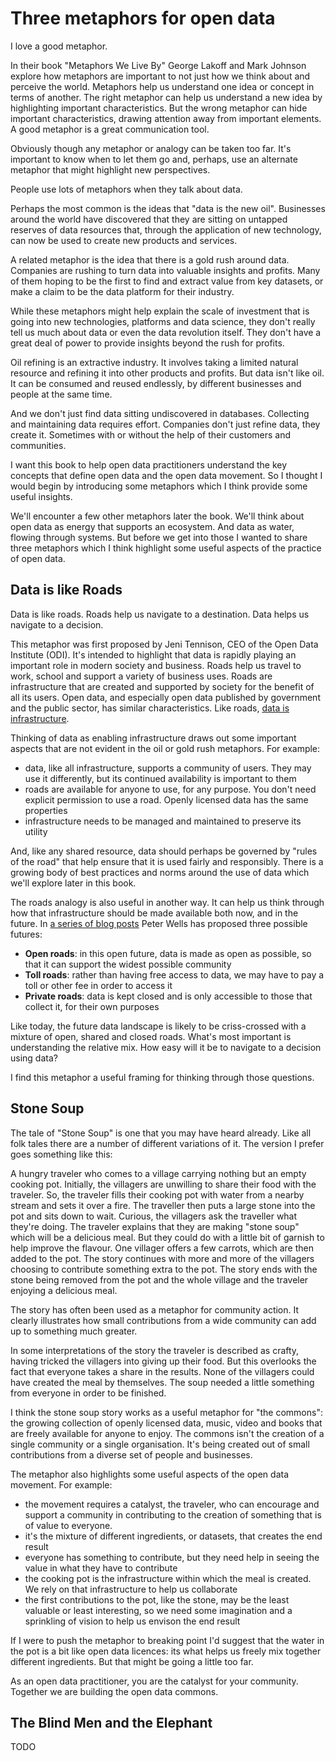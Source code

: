 # Three metaphors for open data

I love a good metaphor.

In their book "Metaphors We Live By" George Lakoff and Mark Johnson explore how metaphors are important to not just how we think about and perceive the world. Metaphors help us understand one idea or concept in terms of another. The right metaphor can help us understand a new idea by highlighting important characteristics. But the wrong metaphor can hide important characteristics, drawing attention away from important elements. A good metaphor is a great communication tool. 

Obviously though any metaphor or analogy can be taken too far. It's important to know when to let them go and, perhaps, use an alternate metaphor that might highlight new perspectives.

People use lots of metaphors when they talk about data. 

Perhaps the most common is the ideas that "data is the new oil". Businesses around the world have discovered that they are sitting on untapped reserves of data resources that, through the application of new technology, can now be used to create new products and services. 

A related metaphor is the idea that there is a gold rush around data. Companies are rushing to turn data into valuable insights and profits. Many of them hoping to be the first to find and extract value from key datasets, or make a claim to be the data platform for their industry.

While these metaphors might help explain the scale of investment that is going into new technologies, platforms and data science, they don't really tell us much about data or even the data revolution itself. They don't have a great deal of power to provide insights beyond the rush for profits.

Oil refining is an extractive industry. It involves taking a limited natural resource and refining it into other products and profits. But data isn't like oil. It can be consumed and reused endlessly, by different businesses and people at the same time. 

And we don't just find data sitting undiscovered in databases. Collecting and maintaining data requires effort. Companies don't just refine data, they create it. Sometimes with or without the help of their customers and communities.

I want this book to help open data practitioners understand the key concepts that define open data and the open data movement. So I thought I would begin by introducing some metaphors which I think provide some useful insights. 

We'll encounter a few other metaphors later the book. We'll think about open data as energy that supports an ecosystem. And data as water, flowing through systems. But before we get into those I wanted to share three metaphors which I think highlight some useful aspects of the practice of open data.

## Data is like Roads

Data is like roads. Roads help us navigate to a destination. Data helps us navigate to a decision.

This metaphor was first proposed by Jeni Tennison, CEO of the Open Data Institute (ODI). It's intended to highlight that data is rapidly playing an important role in modern society and business. Roads help us travel to work, school and support a variety of business uses. Roads are infrastructure that are created and supported by society for the benefit of all its users. Open data, and especially open data published by government and the public sector, has similar characteristics. Like roads, [data is infrastructure](https://theodi.org/what-is-data-infrastructure).

Thinking of data as enabling infrastructure draws out some important aspects that are not evident in the oil or gold rush metaphors. For example:

* data, like all infrastructure, supports a community of users. They may use it differently, but its continued availability is important to them
* roads are available for anyone to use, for any purpose. You don't need explicit permission to use a road. Openly licensed data has the same properties
* infrastructure needs to be managed and maintained to preserve its utility

And, like any shared resource, data should perhaps be governed by "rules of the road" that help ensure that it is used fairly and responsibly. There is a growing body of best practices and norms around the use of data which we'll explore later in this book.

The roads analogy is also useful in another way. It can help us think through how that infrastructure should be made available both now, and in the future. In [a series of blog posts](http://theodi.org/blog/how-will-future-affect-data-infrastructure) Peter Wells has proposed three possible futures:

* **Open roads**: in this open future, data is made as open as possible, so that it can support the widest possible community
* **Toll roads**: rather than having free access to data, we may have to pay a toll or other fee in order to access it
* **Private roads**: data is kept closed and is only accessible to those that collect it, for their own purposes

Like today, the future data landscape is likely to be criss-crossed with a mixture of open, shared and closed roads. What's most important is understanding the relative mix. How easy will it be to navigate to a decision using data?

I find this metaphor a useful framing for thinking through those questions.

## Stone Soup

The tale of "Stone Soup" is one that you may have heard already. Like all folk tales there are a number of different variations of it. The version I prefer goes something like this:

A hungry traveler who comes to a village carrying nothing but an empty cooking pot. Initially, the villagers are unwilling to share their food with the traveler. So, the traveler fills their cooking pot with water from a nearby stream and sets it over a fire. The traveller then puts a large stone into the pot and sits down to wait. Curious, the villagers ask the traveller what they're doing. The traveler explains that they are making "stone soup" which will be a delicious meal. But they could do with a little bit of garnish to help improve the flavour. One villager offers a few carrots, which are then added to the pot. The story continues with more and more of the villagers choosing to contribute something extra to the pot. The story ends with the stone being removed from the pot and the whole village and the traveler enjoying a delicious meal.

The story has often been used as a metaphor for community action. It clearly illustrates how small contributions from a wide community can add up to something much greater. 

In some interpretations of the story the traveler is described as crafty, having tricked the villagers into giving up their food. But this overlooks the fact that everyone takes a share in the results. None of the villagers could have created the meal by themselves. The soup needed a little something from everyone in order to be finished.

I think the stone soup story works as a useful metaphor for "the commons": the growing collection of openly licensed data, music, video and books that are freely available for anyone to enjoy. The commons isn't the creation of a single community or a single organisation. It's being created out of small contributions from a diverse set of people and businesses.

The metaphor also highlights some useful aspects of the open data movement. For example:

* the movement requires a catalyst, the traveler, who can encourage and support a community in contributing to the creation of something that is of value to everyone.
* it's the mixture of different ingredients, or datasets, that creates the end result
* everyone has something to contribute, but they need help in seeing the value in what they have to contribute
* the cooking pot is the infrastructure within which the meal is created. We rely on that infrastructure to help us collaborate
* the first contributions to the pot, like the stone, may be the least valuable or least interesting, so we need some imagination and a sprinkling of vision to help us envison the end result

If I were to push the metaphor to breaking point I'd suggest that the water in the pot is a bit like open data licences: its what helps us freely mix together different ingredients. But that might be going a little too far.

As an open data practitioner, you are the catalyst for your community. Together we are building the open data commons. 

## The Blind Men and the Elephant

TODO


 
